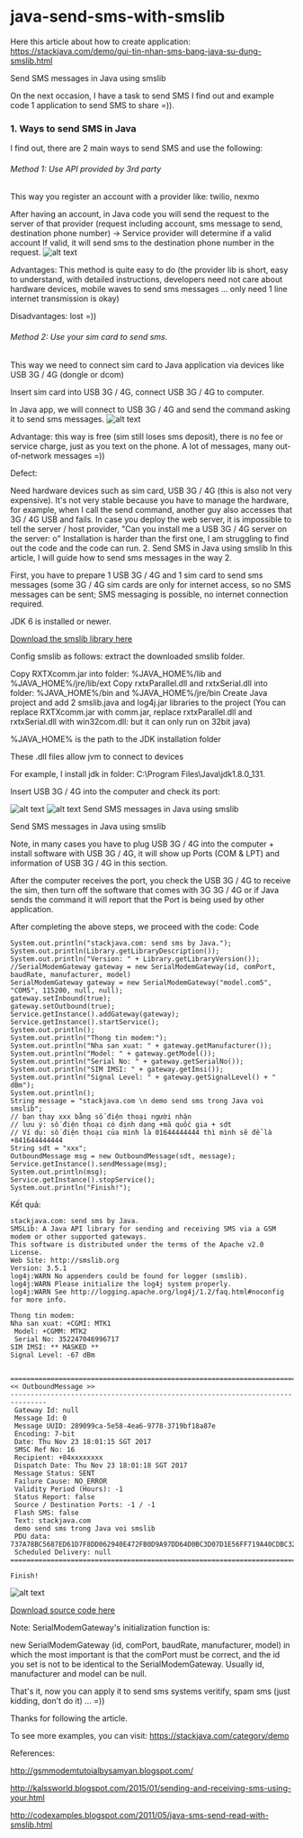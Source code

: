 # java-send-sms-with-smslib
Here this article about how to create application:
https://stackjava.com/demo/gui-tin-nhan-sms-bang-java-su-dung-smslib.html

Send SMS messages in Java using smslib

On the next occasion, I have a task to send SMS I find out and example code 1 application to send SMS to share =)).

### 1. Ways to send SMS in Java
I find out, there are 2 main ways to send SMS and use the following:

###### Method 1: Use API provided by 3rd party
This way you register an account with a provider like: twilio, nexmo

After having an account, in Java code you will send the request to the server of that provider (request including account, sms message to send, destination phone number) -> Service provider will determine if a valid account If valid, it will send sms to the destination phone number in the request.
![alt text](https://stackjava.com/wp-content/uploads/2017/11/java-send-sms-1.png "Logo Title Text 1")



Advantages: This method is quite easy to do (the provider lib is short, easy to understand, with detailed instructions, developers need not care about hardware devices, mobile waves to send sms messages ... only need 1 line internet transmission is okay)

Disadvantages: lost =))

###### Method 2: Use your sim card to send sms.
This way we need to connect sim card to Java application via devices like USB 3G / 4G (dongle or dcom)

Insert sim card into USB 3G / 4G, connect USB 3G / 4G to computer.

In Java app, we will connect to USB 3G / 4G and send the command asking it to send sms messages.
![alt text](https://stackjava.com/wp-content/uploads/2017/11/java-send-sms-2.png "Logo Title Text 1")


Advantage: this way is free (sim still loses sms deposit), there is no fee or service charge, just as you text on the phone. A lot of messages, many out-of-network messages =))

Defect:

Need hardware devices such as sim card, USB 3G / 4G (this is also not very expensive).
It's not very stable because you have to manage the hardware, for example, when I call the send command, another guy also accesses that 3G / 4G USB and fails.
In case you deploy the web server, it is impossible to tell the server / host provider, "Can you install me a USB 3G / 4G server on the server: o"
Installation is harder than the first one, I am struggling to find out the code and the code can run.
2. Send SMS in Java using smslib
In this article, I will guide how to send sms messages in the way 2.

First, you have to prepare 1 USB 3G / 4G and 1 sim card to send sms messages (some 3G / 4G sim cards are only for internet access, so no SMS messages can be sent; SMS messaging is possible, no internet connection required.

JDK 6 is installed or newer.

[Download the smslib library here](https://stackjava.com/wp-content/uploads/2017/11/smslib.zip)

Config smslib as follows: extract the downloaded smslib folder.

Copy RXTXcomm.jar into folder:  %JAVA_HOME%/lib  and %JAVA_HOME%/jre/lib/ext
Copy rxtxParallel.dll and  rxtxSerial.dll into folder: %JAVA_HOME%/bin and %JAVA_HOME%/jre/bin
Create Java project and add 2 smslib.java and log4j.jar libraries to the project
(You can replace RXTXcomm.jar with comm.jar, replace rxtxParallel.dll and rxtxSerial.dll with win32com.dll: but it can only run on 32bit java)

%JAVA_HOME% is the path to the JDK installation folder

These .dll files allow jvm to connect to devices

For example, I install jdk in folder: C:\Program Files\Java\jdk1.8.0_131.

Insert USB 3G / 4G into the computer and check its port:

![alt text](https://stackjava.com/wp-content/uploads/2017/11/java-sms-1.png "Logo Title Text 1")
![alt text](https://stackjava.com/wp-content/uploads/2017/11/java-sms-2.png "Logo Title Text 1")
Send SMS messages in Java using smslib

Send SMS messages in Java using smslib

Note, in many cases you have to plug USB 3G / 4G into the computer + install software with USB 3G / 4G, it will show up Ports (COM & LPT) and information of USB 3G / 4G in this section.

After the computer receives the port, you check the USB 3G / 4G to receive the sim, then turn off the software that comes with 3G 3G / 4G or if Java sends the command it will report that the Port is being used by other application.

After completing the above steps, we proceed with the code:
Code
```
System.out.println("stackjava.com: send sms by Java.");
System.out.println(Library.getLibraryDescription());
System.out.println("Version: " + Library.getLibraryVersion());
//SerialModemGateway gateway = new SerialModemGateway(id, comPort, baudRate, manufacturer, model)
SerialModemGateway gateway = new SerialModemGateway("model.com5", "COM5", 115200, null, null);
gateway.setInbound(true);
gateway.setOutbound(true);
Service.getInstance().addGateway(gateway);
Service.getInstance().startService();
System.out.println();
System.out.println("Thong tin modem:");
System.out.println("Nha san xuat: " + gateway.getManufacturer());
System.out.println("Model: " + gateway.getModel());
System.out.println("Serial No: " + gateway.getSerialNo());
System.out.println("SIM IMSI: " + gateway.getImsi());
System.out.println("Signal Level: " + gateway.getSignalLevel() + " dBm");
System.out.println();
String message = "stackjava.com \n demo send sms trong Java voi smslib";
// bạn thay xxx bằng số điện thoại người nhận
// lưu ý: số điện thoại có định dạng +mã quốc gia + sdt
// Ví dụ: số điện thoại của mình là 01644444444 thì mình sẽ để là +841644444444
String sdt = "xxx";
OutboundMessage msg = new OutboundMessage(sdt, message);
Service.getInstance().sendMessage(msg);
System.out.println(msg);
Service.getInstance().stopService();
System.out.println("Finish!");
```
Kết quả:
```
stackjava.com: send sms by Java.
SMSLib: A Java API library for sending and receiving SMS via a GSM modem or other supported gateways.
This software is distributed under the terms of the Apache v2.0 License.
Web Site: http://smslib.org
Version: 3.5.1
log4j:WARN No appenders could be found for logger (smslib).
log4j:WARN Please initialize the log4j system properly.
log4j:WARN See http://logging.apache.org/log4j/1.2/faq.html#noconfig for more info.

Thong tin modem:
Nha san xuat: +CGMI: MTK1
 Model: +CGMM: MTK2
 Serial No: 352247046996717
SIM IMSI: ** MASKED **
Signal Level: -67 dBm


===============================================================================
<< OutboundMessage >>
-------------------------------------------------------------------------------
 Gateway Id: null
 Message Id: 0
 Message UUID: 289099ca-5e58-4ea6-9778-3719bf18a87e
 Encoding: 7-bit
 Date: Thu Nov 23 18:01:15 SGT 2017
 SMSC Ref No: 16
 Recipient: +84xxxxxxxx
 Dispatch Date: Thu Nov 23 18:01:18 SGT 2017
 Message Status: SENT
 Failure Cause: NO_ERROR
 Validity Period (Hours): -1
 Status Report: false
 Source / Destination Ports: -1 / -1
 Flash SMS: false
 Text: stackjava.com 
 demo send sms trong Java voi smslib
 PDU data: 737A78BC5687ED61D7F8DD062940E472FB0D9A97DD64D0BC3D07D1E56FF719A40CDBC320FB3B0D9AB7E7ECB418
 Scheduled Delivery: null
===============================================================================

Finish!
```
![alt text](https://stackjava.com/wp-content/uploads/2017/11/java-send-sms-3.png "Logo Title Text 1")

[Download source code here](http://www.mediafire.com/file/a9gfnr3s2tbt849/SendSMS.zip)

Note: SerialModemGateway's initialization function is:

new SerialModemGateway (id, comPort, baudRate, manufacturer, model) in which the most important is that the comPort must be correct, and the id you set is not to be identical to the SerialModemGateway. Usually id, manufacturer and model can be null.

That's it, now you can apply it to send sms systems veritify, spam sms (just kidding, don't do it) ... =))

Thanks for following the article.

To see more examples, you can visit: https://stackjava.com/category/demo

References:

http://gsmmodemtutoialbysamyan.blogspot.com/

http://kalssworld.blogspot.com/2015/01/sending-and-receiving-sms-using-your.html

http://codexamples.blogspot.com/2011/05/java-sms-send-read-with-smslib.html
